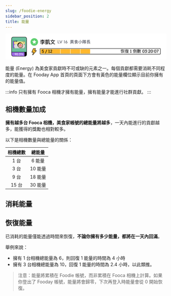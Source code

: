 ```yaml
---
slug: /foodie-energy
sidebar_position: 2
title: 能量
---
```


![Energy bar](../energybar.jpg)

能量 (Energy) 為美食家貢獻時不可或缺的元素之一。每個貢獻都需要消耗不同程度的能量。在 Fooday App 首頁的頁面下方會有黃色的能量欄位顯示目前你擁有的能量值。

:::info
只有擁有 Fooca 相機才擁有能量，擁有能量才能進行社群貢獻。
:::

## 相機數量加成

**擁有越多台 Fooca 相機，美食家帳號的總能量將越多**，一天內能進行的貢獻越多，能獲得的獎勵也相對較多。

以下是相機數量與總能量的關係：

| 相機總數  | 總能量  | 
|:---:|:---:|
| 1 台 | 6 能量  |
| 3 台 | 10 能量  | 
| 9 台 | 18 能量 | 
| 15 台 | 30 能量 | 

## 消耗能量



## 恢復能量

已消耗的能量僅能透過時間來恢復，**不論你擁有多少能量，都將在一天內回滿**。

舉例來說：
* 擁有 1 台相機總能量為 6，則回復 1 能量的時間為 4 小時
* 擁有 3 台相機總能量為 10，回復 1 能量的時間為 2.4 小時，以此類推。

>注意：能量將累積在 Foodie 帳號，而非累積在 Fooca 相機上計算。如果你登出了 Fooday 帳號，能量將會歸零，下次再登入時能量會從 0 開始恢復。